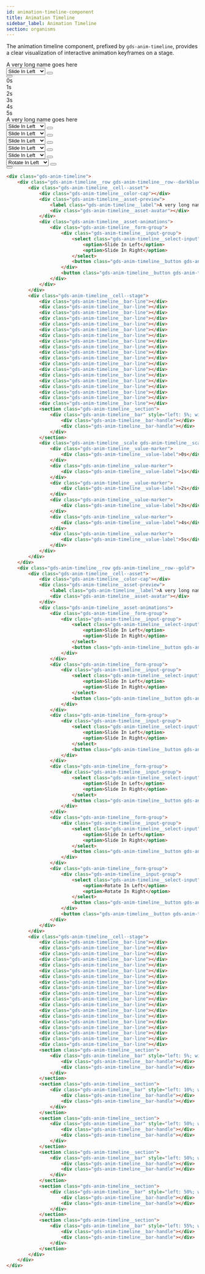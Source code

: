 ```yaml
---
id: animation-timeline-component
title: Animation Timeline
sidebar_label: Animation Timeline
section: organisms
---
```


The animation timeline component, prefixed by `gds-anim-timeline`, provides a clear visualization of interactive animation keyframes on a stage.

<div class="gds-anim-timeline">
    <div class="gds-anim-timeline__row gds-anim-timeline__row--darkblue">
        <div class="gds-anim-timeline__cell--asset">
            <div class="gds-anim-timeline__color-cap"></div>
            <div class="gds-anim-timeline__asset-preview">
                <label class="gds-anim-timeline__label">A very long name goes here</label>
                <div class="gds-anim-timeline__asset-avatar"></div>
            </div>
            <div class="gds-anim-timeline__asset-animations">
                <div class="gds-anim-timeline__form-group">
                    <div class="gds-anim-timeline__input-group">
                        <select class="gds-anim-timeline__select-input">
                            <option>Slide In Left</option>
                            <option>Slide In Right</option>
                        </select>
                        <button class="gds-anim-timeline__button gds-anim-timeline__button--remove" title="Remove this animation"><i class="fa fa-trash"></i></button>
                    </div>
                    <button class="gds-anim-timeline__button gds-anim-timeline__button--add" title="Add an animation"><i class="fa fa-plus"></i></button>
                </div>
            </div>
        </div>
        <div class="gds-anim-timeline__cell--stage">
            <div class="gds-anim-timeline__bar-line"></div>
            <div class="gds-anim-timeline__bar-line"></div>
            <div class="gds-anim-timeline__bar-line"></div>
            <div class="gds-anim-timeline__bar-line"></div>
            <div class="gds-anim-timeline__bar-line"></div>
            <div class="gds-anim-timeline__bar-line"></div>
            <div class="gds-anim-timeline__bar-line"></div>
            <div class="gds-anim-timeline__bar-line"></div>
            <div class="gds-anim-timeline__bar-line"></div>
            <div class="gds-anim-timeline__bar-line"></div>
            <div class="gds-anim-timeline__bar-line"></div>
            <div class="gds-anim-timeline__bar-line"></div>
            <div class="gds-anim-timeline__bar-line"></div>
            <div class="gds-anim-timeline__bar-line"></div>
            <div class="gds-anim-timeline__bar-line"></div>
            <div class="gds-anim-timeline__bar-line"></div>
            <div class="gds-anim-timeline__bar-line"></div>
            <div class="gds-anim-timeline__bar-line"></div>
            <div class="gds-anim-timeline__bar-line"></div>
            <section class="gds-anim-timeline__section">
                <div class="gds-anim-timeline__bar" style="left: 5%; width: 20%;">
                    <div class="gds-anim-timeline__bar-handle"></div>
                    <div class="gds-anim-timeline__bar-handle"></div>
                </div>
            </section>
            <div class="gds-anim-timeline__scale gds-anim-timeline__scale--top">
                <div class="gds-anim-timeline__value-marker">
                    <div class="gds-anim-timeline__value-label">0s</div>
                </div>
                <div class="gds-anim-timeline__value-marker">
                    <div class="gds-anim-timeline__value-label">1s</div>
                </div>
                <div class="gds-anim-timeline__value-marker">
                    <div class="gds-anim-timeline__value-label">2s</div>
                </div>
                <div class="gds-anim-timeline__value-marker">
                    <div class="gds-anim-timeline__value-label">3s</div>
                </div>
                <div class="gds-anim-timeline__value-marker">
                    <div class="gds-anim-timeline__value-label">4s</div>
                </div>
                <div class="gds-anim-timeline__value-marker">
                    <div class="gds-anim-timeline__value-label">5s</div>
                </div>
            </div>
        </div>
    </div>
    <div class="gds-anim-timeline__row gds-anim-timeline__row--gold">
        <div class="gds-anim-timeline__cell--asset">
            <div class="gds-anim-timeline__color-cap"></div>
            <div class="gds-anim-timeline__asset-preview">
                <label class="gds-anim-timeline__label">A very long name goes here</label>
                <div class="gds-anim-timeline__asset-avatar"></div>
            </div>
            <div class="gds-anim-timeline__asset-animations">
                <div class="gds-anim-timeline__form-group">
                    <div class="gds-anim-timeline__input-group">
                        <select class="gds-anim-timeline__select-input">
                            <option>Slide In Left</option>
                            <option>Slide In Right</option>
                        </select>
                        <button class="gds-anim-timeline__button gds-anim-timeline__button--remove" title="Remove this animation"><i class="fa fa-trash"></i></button>
                    </div>
                </div>
                <div class="gds-anim-timeline__form-group">
                    <div class="gds-anim-timeline__input-group">
                        <select class="gds-anim-timeline__select-input">
                            <option>Slide In Left</option>
                            <option>Slide In Right</option>
                        </select>
                        <button class="gds-anim-timeline__button gds-anim-timeline__button--remove" title="Remove this animation"><i class="fa fa-trash"></i></button>
                    </div>
                </div>
                <div class="gds-anim-timeline__form-group">
                    <div class="gds-anim-timeline__input-group">
                        <select class="gds-anim-timeline__select-input">
                            <option>Slide In Left</option>
                            <option>Slide In Right</option>
                        </select>
                        <button class="gds-anim-timeline__button gds-anim-timeline__button--remove" title="Remove this animation"><i class="fa fa-trash"></i></button>
                    </div>
                </div>
                <div class="gds-anim-timeline__form-group">
                    <div class="gds-anim-timeline__input-group">
                        <select class="gds-anim-timeline__select-input">
                            <option>Slide In Left</option>
                            <option>Slide In Right</option>
                        </select>
                        <button class="gds-anim-timeline__button gds-anim-timeline__button--remove" title="Remove this animation"><i class="fa fa-trash"></i></button>
                    </div>
                </div>
                <div class="gds-anim-timeline__form-group">
                    <div class="gds-anim-timeline__input-group">
                        <select class="gds-anim-timeline__select-input">
                            <option>Slide In Left</option>
                            <option>Slide In Right</option>
                        </select>
                        <button class="gds-anim-timeline__button gds-anim-timeline__button--remove" title="Remove this animation"><i class="fa fa-trash"></i></button>
                    </div>
                </div>
                <div class="gds-anim-timeline__form-group">
                    <div class="gds-anim-timeline__input-group">
                        <select class="gds-anim-timeline__select-input">
                            <option>Rotate In Left</option>
                            <option>Rotate In Right</option>
                        </select>
                        <button class="gds-anim-timeline__button gds-anim-timeline__button--remove" title="Remove this animation"><i class="fa fa-trash"></i></button>
                    </div>
                    <button class="gds-anim-timeline__button gds-anim-timeline__button--add" title="Add an animation"><i class="fa fa-plus"></i></button>
                </div>
            </div>
        </div>
        <div class="gds-anim-timeline__cell--stage">
            <div class="gds-anim-timeline__bar-line"></div>
            <div class="gds-anim-timeline__bar-line"></div>
            <div class="gds-anim-timeline__bar-line"></div>
            <div class="gds-anim-timeline__bar-line"></div>
            <div class="gds-anim-timeline__bar-line"></div>
            <div class="gds-anim-timeline__bar-line"></div>
            <div class="gds-anim-timeline__bar-line"></div>
            <div class="gds-anim-timeline__bar-line"></div>
            <div class="gds-anim-timeline__bar-line"></div>
            <div class="gds-anim-timeline__bar-line"></div>
            <div class="gds-anim-timeline__bar-line"></div>
            <div class="gds-anim-timeline__bar-line"></div>
            <div class="gds-anim-timeline__bar-line"></div>
            <div class="gds-anim-timeline__bar-line"></div>
            <div class="gds-anim-timeline__bar-line"></div>
            <div class="gds-anim-timeline__bar-line"></div>
            <div class="gds-anim-timeline__bar-line"></div>
            <div class="gds-anim-timeline__bar-line"></div>
            <div class="gds-anim-timeline__bar-line"></div>
            <section class="gds-anim-timeline__section">
                <div class="gds-anim-timeline__bar" style="left: 5%; width: 20%;">
                    <div class="gds-anim-timeline__bar-handle"></div>
                    <div class="gds-anim-timeline__bar-handle"></div>
                </div>
            </section>
            <section class="gds-anim-timeline__section">
                <div class="gds-anim-timeline__bar" style="left: 10%; width: 25%;">
                    <div class="gds-anim-timeline__bar-handle"></div>
                    <div class="gds-anim-timeline__bar-handle"></div>
                </div>
            </section>
            <section class="gds-anim-timeline__section">
                <div class="gds-anim-timeline__bar" style="left: 50%; width: 20%;">
                    <div class="gds-anim-timeline__bar-handle"></div>
                    <div class="gds-anim-timeline__bar-handle"></div>
                </div>
            </section>
            <section class="gds-anim-timeline__section">
                <div class="gds-anim-timeline__bar" style="left: 50%; width: 20%;">
                    <div class="gds-anim-timeline__bar-handle"></div>
                    <div class="gds-anim-timeline__bar-handle"></div>
                </div>
            </section>
            <section class="gds-anim-timeline__section">
                <div class="gds-anim-timeline__bar" style="left: 50%; width: 20%;">
                    <div class="gds-anim-timeline__bar-handle"></div>
                    <div class="gds-anim-timeline__bar-handle"></div>
                </div>
            </section>
            <section class="gds-anim-timeline__section">
                <div class="gds-anim-timeline__bar" style="left: 55%; width: 15%;">
                    <div class="gds-anim-timeline__bar-handle"></div>
                    <div class="gds-anim-timeline__bar-handle"></div>
                </div>
            </section>
        </div>
    </div>
</div>

```html
<div class="gds-anim-timeline">
    <div class="gds-anim-timeline__row gds-anim-timeline__row--darkblue">
        <div class="gds-anim-timeline__cell--asset">
            <div class="gds-anim-timeline__color-cap"></div>
            <div class="gds-anim-timeline__asset-preview">
                <label class="gds-anim-timeline__label">A very long name goes here</label>
                <div class="gds-anim-timeline__asset-avatar"></div>
            </div>
            <div class="gds-anim-timeline__asset-animations">
                <div class="gds-anim-timeline__form-group">
                    <div class="gds-anim-timeline__input-group">
                        <select class="gds-anim-timeline__select-input">
                            <option>Slide In Left</option>
                            <option>Slide In Right</option>
                        </select>
                        <button class="gds-anim-timeline__button gds-anim-timeline__button--remove" title="Remove this animation"><i class="fa fa-trash"></i></button>
                    </div>
                    <button class="gds-anim-timeline__button gds-anim-timeline__button--add" title="Add an animation"><i class="fa fa-plus"></i></button>
                </div>
            </div>
        </div>
        <div class="gds-anim-timeline__cell--stage">
            <div class="gds-anim-timeline__bar-line"></div>
            <div class="gds-anim-timeline__bar-line"></div>
            <div class="gds-anim-timeline__bar-line"></div>
            <div class="gds-anim-timeline__bar-line"></div>
            <div class="gds-anim-timeline__bar-line"></div>
            <div class="gds-anim-timeline__bar-line"></div>
            <div class="gds-anim-timeline__bar-line"></div>
            <div class="gds-anim-timeline__bar-line"></div>
            <div class="gds-anim-timeline__bar-line"></div>
            <div class="gds-anim-timeline__bar-line"></div>
            <div class="gds-anim-timeline__bar-line"></div>
            <div class="gds-anim-timeline__bar-line"></div>
            <div class="gds-anim-timeline__bar-line"></div>
            <div class="gds-anim-timeline__bar-line"></div>
            <div class="gds-anim-timeline__bar-line"></div>
            <div class="gds-anim-timeline__bar-line"></div>
            <div class="gds-anim-timeline__bar-line"></div>
            <div class="gds-anim-timeline__bar-line"></div>
            <div class="gds-anim-timeline__bar-line"></div>
            <section class="gds-anim-timeline__section">
                <div class="gds-anim-timeline__bar" style="left: 5%; width: 20%;">
                    <div class="gds-anim-timeline__bar-handle"></div>
                    <div class="gds-anim-timeline__bar-handle"></div>
                </div>
            </section>
            <div class="gds-anim-timeline__scale gds-anim-timeline__scale--top">
                <div class="gds-anim-timeline__value-marker">
                    <div class="gds-anim-timeline__value-label">0s</div>
                </div>
                <div class="gds-anim-timeline__value-marker">
                    <div class="gds-anim-timeline__value-label">1s</div>
                </div>
                <div class="gds-anim-timeline__value-marker">
                    <div class="gds-anim-timeline__value-label">2s</div>
                </div>
                <div class="gds-anim-timeline__value-marker">
                    <div class="gds-anim-timeline__value-label">3s</div>
                </div>
                <div class="gds-anim-timeline__value-marker">
                    <div class="gds-anim-timeline__value-label">4s</div>
                </div>
                <div class="gds-anim-timeline__value-marker">
                    <div class="gds-anim-timeline__value-label">5s</div>
                </div>
            </div>
        </div>
    </div>
    <div class="gds-anim-timeline__row gds-anim-timeline__row--gold">
        <div class="gds-anim-timeline__cell--asset">
            <div class="gds-anim-timeline__color-cap"></div>
            <div class="gds-anim-timeline__asset-preview">
                <label class="gds-anim-timeline__label">A very long name goes here</label>
                <div class="gds-anim-timeline__asset-avatar"></div>
            </div>
            <div class="gds-anim-timeline__asset-animations">
                <div class="gds-anim-timeline__form-group">
                    <div class="gds-anim-timeline__input-group">
                        <select class="gds-anim-timeline__select-input">
                            <option>Slide In Left</option>
                            <option>Slide In Right</option>
                        </select>
                        <button class="gds-anim-timeline__button gds-anim-timeline__button--remove" title="Remove this animation"><i class="fa fa-trash"></i></button>
                    </div>
                </div>
                <div class="gds-anim-timeline__form-group">
                    <div class="gds-anim-timeline__input-group">
                        <select class="gds-anim-timeline__select-input">
                            <option>Slide In Left</option>
                            <option>Slide In Right</option>
                        </select>
                        <button class="gds-anim-timeline__button gds-anim-timeline__button--remove" title="Remove this animation"><i class="fa fa-trash"></i></button>
                    </div>
                </div>
                <div class="gds-anim-timeline__form-group">
                    <div class="gds-anim-timeline__input-group">
                        <select class="gds-anim-timeline__select-input">
                            <option>Slide In Left</option>
                            <option>Slide In Right</option>
                        </select>
                        <button class="gds-anim-timeline__button gds-anim-timeline__button--remove" title="Remove this animation"><i class="fa fa-trash"></i></button>
                    </div>
                </div>
                <div class="gds-anim-timeline__form-group">
                    <div class="gds-anim-timeline__input-group">
                        <select class="gds-anim-timeline__select-input">
                            <option>Slide In Left</option>
                            <option>Slide In Right</option>
                        </select>
                        <button class="gds-anim-timeline__button gds-anim-timeline__button--remove" title="Remove this animation"><i class="fa fa-trash"></i></button>
                    </div>
                </div>
                <div class="gds-anim-timeline__form-group">
                    <div class="gds-anim-timeline__input-group">
                        <select class="gds-anim-timeline__select-input">
                            <option>Slide In Left</option>
                            <option>Slide In Right</option>
                        </select>
                        <button class="gds-anim-timeline__button gds-anim-timeline__button--remove" title="Remove this animation"><i class="fa fa-trash"></i></button>
                    </div>
                </div>
                <div class="gds-anim-timeline__form-group">
                    <div class="gds-anim-timeline__input-group">
                        <select class="gds-anim-timeline__select-input">
                            <option>Rotate In Left</option>
                            <option>Rotate In Right</option>
                        </select>
                        <button class="gds-anim-timeline__button gds-anim-timeline__button--remove" title="Remove this animation"><i class="fa fa-trash"></i></button>
                    </div>
                    <button class="gds-anim-timeline__button gds-anim-timeline__button--add" title="Add an animation"><i class="fa fa-plus"></i></button>
                </div>
            </div>
        </div>
        <div class="gds-anim-timeline__cell--stage">
            <div class="gds-anim-timeline__bar-line"></div>
            <div class="gds-anim-timeline__bar-line"></div>
            <div class="gds-anim-timeline__bar-line"></div>
            <div class="gds-anim-timeline__bar-line"></div>
            <div class="gds-anim-timeline__bar-line"></div>
            <div class="gds-anim-timeline__bar-line"></div>
            <div class="gds-anim-timeline__bar-line"></div>
            <div class="gds-anim-timeline__bar-line"></div>
            <div class="gds-anim-timeline__bar-line"></div>
            <div class="gds-anim-timeline__bar-line"></div>
            <div class="gds-anim-timeline__bar-line"></div>
            <div class="gds-anim-timeline__bar-line"></div>
            <div class="gds-anim-timeline__bar-line"></div>
            <div class="gds-anim-timeline__bar-line"></div>
            <div class="gds-anim-timeline__bar-line"></div>
            <div class="gds-anim-timeline__bar-line"></div>
            <div class="gds-anim-timeline__bar-line"></div>
            <div class="gds-anim-timeline__bar-line"></div>
            <div class="gds-anim-timeline__bar-line"></div>
            <section class="gds-anim-timeline__section">
                <div class="gds-anim-timeline__bar" style="left: 5%; width: 20%;">
                    <div class="gds-anim-timeline__bar-handle"></div>
                    <div class="gds-anim-timeline__bar-handle"></div>
                </div>
            </section>
            <section class="gds-anim-timeline__section">
                <div class="gds-anim-timeline__bar" style="left: 10%; width: 25%;">
                    <div class="gds-anim-timeline__bar-handle"></div>
                    <div class="gds-anim-timeline__bar-handle"></div>
                </div>
            </section>
            <section class="gds-anim-timeline__section">
                <div class="gds-anim-timeline__bar" style="left: 50%; width: 20%;">
                    <div class="gds-anim-timeline__bar-handle"></div>
                    <div class="gds-anim-timeline__bar-handle"></div>
                </div>
            </section>
            <section class="gds-anim-timeline__section">
                <div class="gds-anim-timeline__bar" style="left: 50%; width: 20%;">
                    <div class="gds-anim-timeline__bar-handle"></div>
                    <div class="gds-anim-timeline__bar-handle"></div>
                </div>
            </section>
            <section class="gds-anim-timeline__section">
                <div class="gds-anim-timeline__bar" style="left: 50%; width: 20%;">
                    <div class="gds-anim-timeline__bar-handle"></div>
                    <div class="gds-anim-timeline__bar-handle"></div>
                </div>
            </section>
            <section class="gds-anim-timeline__section">
                <div class="gds-anim-timeline__bar" style="left: 55%; width: 15%;">
                    <div class="gds-anim-timeline__bar-handle"></div>
                    <div class="gds-anim-timeline__bar-handle"></div>
                </div>
            </section>
        </div>
    </div>
</div>
```
